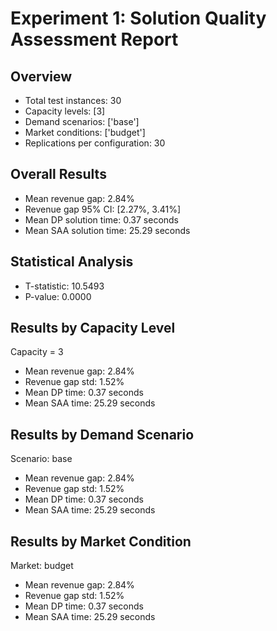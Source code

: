 # Experiment 1: Solution Quality Assessment Report

## Overview
- Total test instances: 30
- Capacity levels: [3]
- Demand scenarios: ['base']
- Market conditions: ['budget']
- Replications per configuration: 30

## Overall Results
- Mean revenue gap: 2.84%
- Revenue gap 95% CI: [2.27%, 3.41%]
- Mean DP solution time: 0.37 seconds
- Mean SAA solution time: 25.29 seconds

## Statistical Analysis
- T-statistic: 10.5493
- P-value: 0.0000

## Results by Capacity Level

Capacity = 3
- Mean revenue gap: 2.84%
- Revenue gap std: 1.52%
- Mean DP time: 0.37 seconds
- Mean SAA time: 25.29 seconds

## Results by Demand Scenario

Scenario: base
- Mean revenue gap: 2.84%
- Revenue gap std: 1.52%
- Mean DP time: 0.37 seconds
- Mean SAA time: 25.29 seconds

## Results by Market Condition

Market: budget
- Mean revenue gap: 2.84%
- Revenue gap std: 1.52%
- Mean DP time: 0.37 seconds
- Mean SAA time: 25.29 seconds